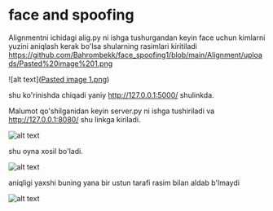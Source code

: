 # face and spoofing
 Alignmentni ichidagi alig.py ni ishga tushurgandan keyin face uchun kimlarni yuzini aniqlash kerak bo'lsa shularning rasimlari kiritiladi
https://github.com/Bahrombekk/face_spoofing1/blob/main/Alignment/uploads/Pasted%20image%201.png

![alt text]([Pasted image 1.png](https://github.com/Bahrombekk/face_spoofing1/blob/main/Alignment/uploads/Pasted%20image%201.png))

shu ko'rinishda chiqadi yaniy http://127.0.0.1:5000/ shulinkda.

Malumot qo'shilganidan keyin server.py ni ishga tushiriladi va http://127.0.0.1:8080/ shu linkga kiriladi.


![alt text](image-1.png)


shu oyna xosil bo'ladi.

![alt text](image-2.png)


aniqligi yaxshi buning yana bir ustun tarafi rasim bilan aldab b'lmaydi

![alt text](image-3.png)
